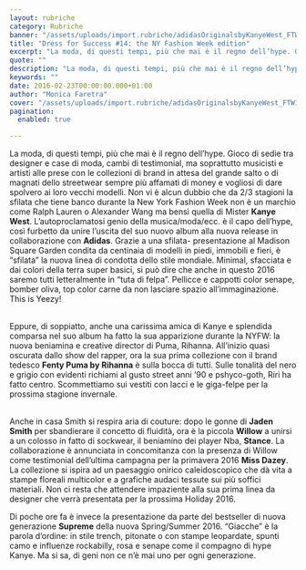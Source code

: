 ```yaml
---
layout: rubriche
category: Rubriche
banner: "/assets/uploads/import.rubriche/adidasOriginalsbyKanyeWest_FTW1-1024x1024.jpg"
title: "Dress for Success #14: the NY Fashion Week edition"
excerpt: "La moda, di questi tempi, più che mai è il regno dell’hype. Gioco di sedie tra designer e case di moda, cambi di testimonial, ma soprattutto musicisti e artisti alle prese con le collezioni di brand in attesa del grande salto o di magnati dello streetwear sempre più affamati di money e vogliosi di dare [&hellip"
quote: ""
description: "La moda, di questi tempi, più che mai è il regno dell’hype. Gioco di sedie tra designer e case di moda, cambi di testimonial, ma soprattutto musicisti e artisti alle prese con le collezioni di brand in attesa del grande salto o di magnati dello streetwear sempre più affamati di money e vogliosi di dare [&hellip"
keywords: ""
date: 2016-02-23T00:00:00.000+01:00
author: "Monica Faretra"
cover: "/assets/uploads/import.rubriche/adidasOriginalsbyKanyeWest_FTW1-1024x1024.jpg"
pagination:
  enabled: true

---
```


La moda, di questi tempi, più che mai è il regno dell’hype. Gioco di sedie tra designer e case di moda, cambi di testimonial, ma soprattutto musicisti e artisti alle prese con le collezioni di brand in attesa del grande salto o di magnati dello streetwear sempre più affamati di money e vogliosi di dare spolvero ai loro vecchi modelli. Non vi è alcun dubbio che da 2/3 stagioni la sfilata che tiene banco durante la New York Fashion Week non è un marchio come Ralph Lauren o Alexander Wang ma bensì quella di Mister **Kanye West**. L’autoproclamatosi genio della musica/moda/ecc. è il capo dell’hype, così furbetto da unire l’uscita del suo nuovo album alla nuova release in collaborazione con **Adidas**. Grazie a una sfilata- presentazione al Madison Square Garden condita da centinaia di modelli in piedi, immobili e fieri, è “sfilata” la nuova linea di condotta dello stile mondiale. Minimal, sfacciata e dai colori della terra super basici, si può dire che anche in questo 2016 saremo tutti letteralmente in “tuta di felpa”. Pellicce e cappotti color senape, bomber oliva, top color carne da non lasciare spazio all’immaginazione. This is Yeezy!

[](https://hotmc.com/wp-content/uploads/2016/02/adidasOriginalsbyKanyeWest%5FFTW.jpg)  
Eppure, di soppiatto, anche una carissima amica di Kanye e splendida comparsa nel suo album ha fatto la sua apparizione durante la NYFW: la nuova beniamina e creative director di Puma, Rihanna. All’inizio quasi oscurata dallo show del rapper, ora la sua prima collezione con il brand tedesco **Fenty Puma by Rihanna** è sulla bocca di tutti. Sulle tonalità del nero e grigio con evidenti richiami al gusto street anni ’90 e pshyco-goth, Riri ha fatto centro. Scommettiamo sui vestiti con lacci e le giga-felpe per la prossima stagione invernale.

[](https://hotmc.com/wp-content/uploads/2016/02/Rihanna-puma2.jpg)  
Anche in casa Smith si respira aria di couture: dopo le gonne di **Jaden Smith** per sbandierare il concetto di fluidità, ora è la piccola **Willow** a unirsi a un colosso in fatto di sockwear, il beniamino dei player Nba, **Stance**. La collaborazione è annunciata in concomitanza con la presenza di Willow come testimonial dell’ultima campagna per la primavera 2016 **Miss Dazey**. La collezione si ispira ad un paesaggio onirico caleidoscopico che dà vita a stampe floreali multicolor e a grafiche audaci tessute sui più soffici materiali. Non ci resta che attendere impaziente alla sua prima linea da designer che verrà presentata per la prossima Holiday 2016.

[](https://hotmc.com/wp-content/uploads/2016/02/willowsmith-STANCE.jpg)

Di poche ore fa è invece la presentazione da parte del bestseller di nuova generazione **Supreme** della nuova Spring/Summer 2016\. “Giacche” è la parola d’ordine: in stile trench, pitonate o con stampe leopardate, spunti camo e influenze rockabilly, rosa e senape come il compagno di hype Kanye. Ma si sa, di geni non ce n’è mai uno per ogni generazione.

[](https://hotmc.com/wp-content/uploads/2016/02/supreme-2016-spring-summer-lookbook-9.jpg)